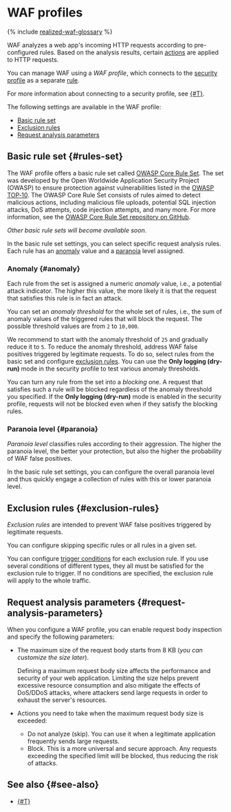 # WAF profiles

{% include [realized-waf-glossary](../../_includes/smartwebsecurity/realized-waf-glossary.md) %}

WAF analyzes a web app's incoming HTTP requests according to pre-configured rules. Based on the analysis results, certain [actions](rules.md#rule-action) are applied to HTTP requests.

You can manage WAF using a _WAF profile_, which connects to the [security profile](profiles.md) as a separate [rule](rules.md).

For more information about connecting to a security profile, see [{#T}](../quickstart/quickstart-waf.md).

The following settings are available in the WAF profile:
* [Basic rule set](#rules-set)
* [Exclusion rules](#exclusion-rules)
* [Request analysis parameters](#request-analysis-parameters)

## Basic rule set {#rules-set}

The WAF profile offers a basic rule set called [OWASP Core Rule Set](https://coreruleset.org/). The set was developed by the Open Worldwide Application Security Project (OWASP) to ensure protection against vulnerabilities listed in the [OWASP TOP‑10](https://owasp.org/www-project-top-ten/). The OWASP Core Rule Set consists of rules aimed to detect malicious actions, including malicious file uploads, potential SQL injection attacks, DoS attempts, code injection attempts, and many more. For more information, see the [OWASP Core Rule Set repository on GitHub](https://github.com/coreruleset/coreruleset).

_Other basic rule sets will become available soon._

In the basic rule set settings, you can select specific request analysis rules. Each rule has an [anomaly](#anomaly) value and a [paranoia](#paranoia) level assigned.

### Anomaly {#anomaly}

Each rule from the set is assigned a numeric _anomaly_ value, i.e., a potential attack indicator. The higher this value, the more likely it is that the request that satisfies this rule is in fact an attack.

You can set an _anomaly threshold_ for the whole set of rules, i.e., the sum of anomaly values of the triggered rules that will block the request. The possible threshold values are from `2` to `10,000`.

We recommend to start with the anomaly threshold of `25` and gradually reduce it to `5`. To reduce the anomaly threshold, address WAF false positives triggered by legitimate requests. To do so, select rules from the basic set and configure [exclusion rules](#exclusion-rules). You can use the **Only logging (dry-run)** mode in the security profile to test various anomaly thresholds.

You can turn any rule from the set into a _blocking_ one. A request that satisfies such a rule will be blocked regardless of the anomaly threshold you specified. If the **Only logging (dry-run)** mode is enabled in the security profile, requests will not be blocked even when if they satisfy the blocking rules.

### Paranoia level {#paranoia}

_Paranoia level_ classifies rules according to their aggression. The higher the paranoia level, the better your protection, but also the higher the probability of WAF false positives.

In the basic rule set settings, you can configure the overall paranoia level and thus quickly engage a collection of rules with this or lower paranoia level.

## Exclusion rules {#exclusion-rules}

_Exclusion rules_ are intended to prevent WAF false positives triggered by legitimate requests.

You can configure skipping specific rules or all rules in a given set.

You can configure [trigger conditions](conditions.md) for each exclusion rule. If you use several conditions of different types, they all must be satisfied for the exclusion rule to trigger. If no conditions are specified, the exclusion rule will apply to the whole traffic.

## Request analysis parameters {#request-analysis-parameters}

When you configure a WAF profile, you can enable request body inspection and specify the following parameters:

* The maximum size of the request body starts from 8 KB (_you can customize the size later_).
  
  Defining a maximum request body size affects the performance and security of your web application. Limiting the size helps prevent excessive resource consumption and also mitigate the effects of DoS/DDoS attacks, where attackers send large requests in order to exhaust the server's resources.
  
* Actions you need to take when the maximum request body size is exceeded:
  * Do not analyze (skip). You can use it when a legitimate application frequently sends large requests.
  * Block. This is a more universal and secure approach. Any requests exceeding the specified limit will be blocked, thus reducing the risk of attacks.

## See also {#see-also}

* [{#T}](../quickstart/quickstart-waf.md)